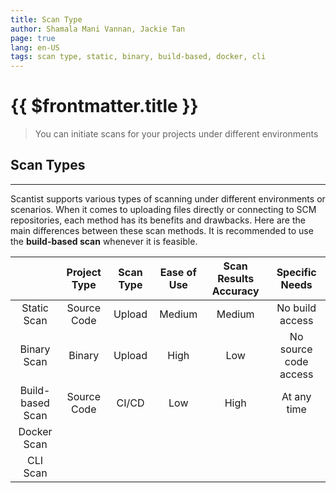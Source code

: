 ```yaml
---
title: Scan Type
author: Shamala Mani Vannan, Jackie Tan
page: true
lang: en-US
tags: scan type, static, binary, build-based, docker, cli
---
```


<ClientOnly>

# {{ $frontmatter.title }}

>You can initiate scans for your projects under different environments

## Scan Types

<hr class="thick" />

Scantist supports various types of scanning under different environments or scenarios. When it comes to uploading files directly or connecting to SCM repositories, each method has its benefits and drawbacks. Here are the main differences between these scan methods. It is recommended to use the **build-based scan** whenever it is feasible. 

<table style="text-align:center; vertical-align:middle;">
    <thead>
        <th></th>
        <th>Project Type</th>
        <th>Scan Type</th>
        <th>Ease of Use</th>
        <th>Scan Results Accuracy</th>
        <th>Specific Needs</th>
    </thead>
    <tbody>
        <tr>
            <td>Static Scan</td>
            <td>Source Code</td>
            <td>Upload</td>
            <td>Medium</td>
            <td>Medium</td>
            <td>No build access</td>
        </tr>
        <tr>
            <td>Binary Scan</td>
            <td>Binary</td>
            <td>Upload</td>
            <td>High</td>
            <td>Low</td>
            <td>No source code access</td>
        </tr>
        <tr>
            <td>Build-based Scan</td>
            <td>Source Code</td>
            <td>CI/CD</td>
            <td>Low</td>
            <td>High</td>
            <td>At any time</td>
        </tr>
        <tr>
            <td>Docker Scan</td>
            <td></td>
            <td></td>
            <td></td>
            <td></td>
            <td></td>
        </tr>
        <tr>
            <td>CLI Scan</td>
            <td></td>
            <td></td>
            <td></td>
            <td></td>
            <td></td>
        </tr>
    </tbody>
</table>

</ClientOnly>
